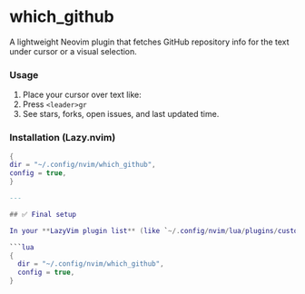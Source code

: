# which_github

A lightweight Neovim plugin that fetches GitHub repository info for the text under cursor or a visual selection.

### Usage

1. Place your cursor over text like:
2. Press `<leader>gr`
3. See stars, forks, open issues, and last updated time.

### Installation (Lazy.nvim)

````lua
{
dir = "~/.config/nvim/which_github",
config = true,
}

---

## ✅ Final setup

In your **LazyVim plugin list** (like `~/.config/nvim/lua/plugins/custom.lua`), add:

```lua
{
  dir = "~/.config/nvim/which_github",
  config = true,
}

````
